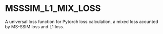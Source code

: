 # MSSSIM_L1_MIX_LOSS
A universal loss function for Pytorch loss calculation, a mixed loss acounted by MS-SSIM loss and L1 loss.
